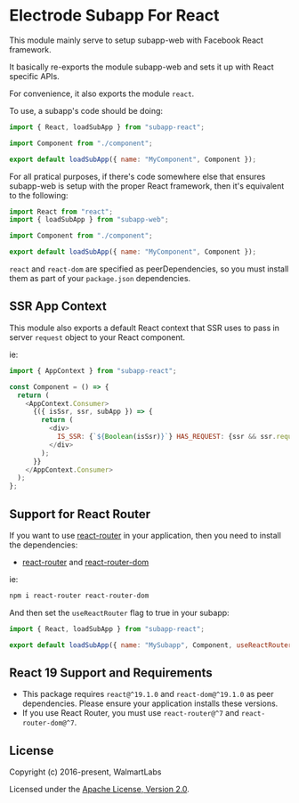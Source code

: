 # Electrode Subapp For React

This module mainly serve to setup subapp-web with Facebook React framework.

It basically re-exports the module subapp-web and sets it up with React specific APIs.

For convenience, it also exports the module `react`.

To use, a subapp's code should be doing:

```js
import { React, loadSubApp } from "subapp-react";

import Component from "./component";

export default loadSubApp({ name: "MyComponent", Component });
```

For all pratical purposes, if there's code somewhere else that ensures subapp-web is setup with the proper React framework, then it's equivalent to the following:

```js
import React from "react";
import { loadSubApp } from "subapp-web";

import Component from "./component";

export default loadSubApp({ name: "MyComponent", Component });
```

`react` and `react-dom` are specified as peerDependencies, so you must install them as part of your `package.json` dependencies.

## SSR App Context

This module also exports a default React context that SSR uses to pass in server `request` object to your React component.

ie:

```js
import { AppContext } from "subapp-react";

const Component = () => {
  return (
    <AppContext.Consumer>
      {({ isSsr, ssr, subApp }) => {
        return (
          <div>
            IS_SSR: {`${Boolean(isSsr)}`} HAS_REQUEST: {ssr && ssr.request ? "yes" : "no"}
          </div>
        );
      }}
    </AppContext.Consumer>
  );
};
```

## Support for React Router

If you want to use [react-router] in your application, then you need to install the dependencies:

- [react-router] and [react-router-dom]

ie:

```bash
npm i react-router react-router-dom
```

And then set the `useReactRouter` flag to true in your subapp:

```js
import { React, loadSubApp } from "subapp-react";

export default loadSubApp({ name: "MySubapp", Component, useReactRouter: true });
```

## React 19 Support and Requirements

- This package requires `react@^19.1.0` and `react-dom@^19.1.0` as peer dependencies. Please ensure your application installs these versions.
- If you use React Router, you must use `react-router@^7` and `react-router-dom@^7`.

## License

Copyright (c) 2016-present, WalmartLabs

Licensed under the [Apache License, Version 2.0].

[apache license, version 2.0]: https://www.apache.org/licenses/LICENSE-2.0
[react-router]: https://www.npmjs.com/package/react-router
[react-router-dom]: https://www.npmjs.com/package/react-router-dom

